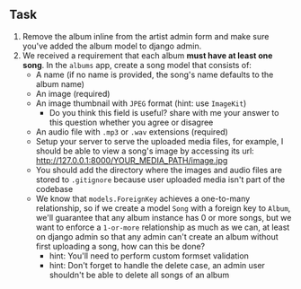 ## Task

1. Remove the album inline from the artist admin form and make sure you've added the album model to django admin.
2. We received a requirement that each album **must have at least one song**. In the `albums` app, create a song model that consists of:
   - A name (if no name is provided, the song's name defaults to the album name)
   - An image (required)
   - An image thumbnail with `JPEG` format (hint: use `ImageKit`)
     - Do you think this field is useful? share with me your answer to this question whether you agree or disagree
   - An audio file with `.mp3` or `.wav` extensions (required)
   - Setup your server to serve the uploaded media files, for example, I should be able to view a song's image by accessing its url: http://127.0.0.1:8000/YOUR_MEDIA_PATH/image.jpg
   - You should add the directory where the images and audio files are stored to `.gitignore` because user uploaded media isn't part of the codebase
   - We know that `models.ForeignKey` achieves a one-to-many relationship, so if we create a model `Song` with a foreign key to `Album`, we'll guarantee that any album instance has 0 or more songs, but we want to enforce a `1-or-more` relationship as much as we can, at least on django admin so that any admin can't create an album without first uploading a song, how can this be done?
     - hint: You'll need to perform custom formset validation
     - hint: Don't forget to handle the delete case, an admin user shouldn't be able to delete all songs of an album

